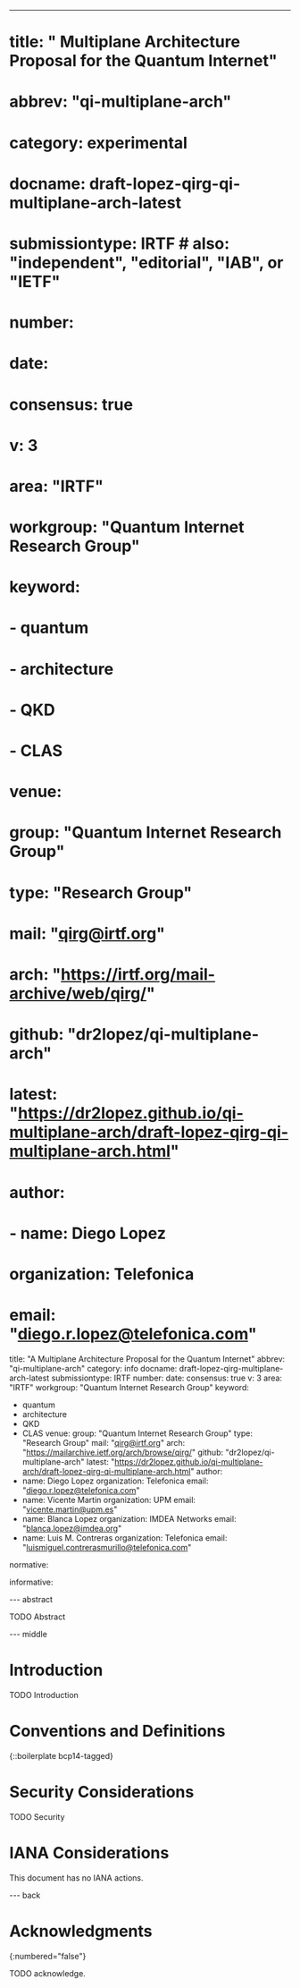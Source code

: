 ---
# title: " Multiplane Architecture Proposal for the Quantum Internet"
# abbrev: "qi-multiplane-arch"
# category: experimental
# docname: draft-lopez-qirg-qi-multiplane-arch-latest
# submissiontype: IRTF  # also: "independent", "editorial", "IAB", or "IETF"
# number:
# date:
# consensus: true
# v: 3
# area: "IRTF"
# workgroup: "Quantum Internet Research Group"
# keyword:
# - quantum
# - architecture
# - QKD
# - CLAS
# venue:
#  group: "Quantum Internet Research Group"
#  type: "Research Group"
#  mail: "qirg@irtf.org"
#  arch: "https://irtf.org/mail-archive/web/qirg/"
#  github: "dr2lopez/qi-multiplane-arch"
#  latest: "https://dr2lopez.github.io/qi-multiplane-arch/draft-lopez-qirg-qi-multiplane-arch.html"
# author:
#  - name: Diego Lopez
#    organization: Telefonica
#    email: "diego.r.lopez@telefonica.com"
title: "A Multiplane Architecture Proposal for the Quantum Internet"
abbrev: "qi-multiplane-arch"
category: info
docname: draft-lopez-qirg-multiplane-arch-latest
submissiontype: IRTF
number:
date:
consensus: true
v: 3
area: "IRTF"
workgroup: "Quantum Internet Research Group"
keyword:
 - quantum
 - architecture
 - QKD
 - CLAS
venue:
  group: "Quantum Internet Research Group"
  type: "Research Group"
  mail: "qirg@irtf.org"
  arch: "https://mailarchive.ietf.org/arch/browse/qirg/"
  github: "dr2lopez/qi-multiplane-arch"
  latest: "https://dr2lopez.github.io/qi-multiplane-arch/draft-lopez-qirg-qi-multiplane-arch.html"
author:
 - name: Diego Lopez
   organization: Telefonica
   email: "diego.r.lopez@telefonica.com"
 - name: Vicente Martin
   organization: UPM
   email: "vicente.martin@upm.es"
 - name: Blanca Lopez
   organization: IMDEA Networks
   email: "blanca.lopez@imdea.org"
 - name: Luis M. Contreras
   organization: Telefonica
   email: "luismiguel.contrerasmurillo@telefonica.com"

normative:

informative:


--- abstract

TODO Abstract


--- middle

# Introduction

TODO Introduction


# Conventions and Definitions

{::boilerplate bcp14-tagged}


# Security Considerations

TODO Security


# IANA Considerations

This document has no IANA actions.


--- back

# Acknowledgments
{:numbered="false"}

TODO acknowledge.
